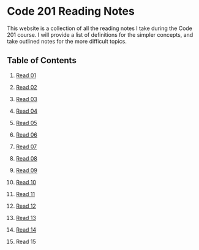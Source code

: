 # Code 201 Reading Notes
This website is a collection of all the reading notes I take during the Code 201 course.
I will provide a list of definitions for the simpler concepts, and take outlined notes for the more difficult topics.

## Table of Contents
1. [Read 01](https://github.com/AnvayB/reading-notes/blob/main/class-01.md)
2. [Read 02](https://github.com/AnvayB/reading-notes/blob/main/class-02.md)
3. [Read 03](https://github.com/AnvayB/reading-notes/blob/main/class-03.md)
4. [Read 04](https://github.com/AnvayB/reading-notes/blob/main/class-04.md)
5. [Read 05](https://github.com/AnvayB/reading-notes/blob/main/class-05.md)
6. [Read 06](https://github.com/AnvayB/reading-notes/blob/main/class-06.md)
7. [Read 07](https://github.com/AnvayB/reading-notes/blob/main/class-07.md)
8. [Read 08](https://github.com/AnvayB/reading-notes/blob/main/class-08.md)
9. [Read 09](https://github.com/AnvayB/reading-notes/blob/main/class-09.md)
10. [Read 10](https://github.com/AnvayB/reading-notes/blob/main/class-10.md)
11. [Read 11](https://github.com/AnvayB/reading-notes/blob/main/class-11.md)
12. [Read 12](https://github.com/AnvayB/reading-notes/blob/main/class-12.md)
13. [Read 13](https://github.com/AnvayB/reading-notes/blob/main/class-13.md)
14. [Read 14](https://github.com/AnvayB/reading-notes/blob/main/class-14.md)

15. Read 15

